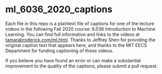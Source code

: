 # ml_6036_2020_captions
Each file in this repo is a plaintext file of captions for one of the lecture videos 
in the following Fall 2020 course: 6.036 Introduction to Machine Learning.
You can find full information and links to the videos at <a href="http://tamarabroderick.com/ml.html">tamarabroderick.com/ml.html</a>.
Thanks to Jeffrey Shen for providing the original caption text that appears here, and thanks to the MIT EECS Department for funding
captioning of these videos.

If you believe you have found an error or can make a substantial improvement to the quality of the captions, please submit a pull request.
